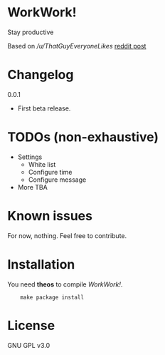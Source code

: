# WorkWork!
Stay productive

Based on */u/ThatGuyEveryoneLikes* [reddit post](https://redd.it/5ln9iq)

# Changelog
0.0.1
* First beta release.

# TODOs (non-exhaustive)
* Settings
  * White list
  * Configure time
  * Configure message
* More TBA

# Known issues
For now, nothing. Feel free to contribute.

# Installation
You need **theos** to compile *WorkWork!*.
```
    make package install
```

# License
GNU GPL v3.0
